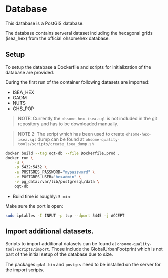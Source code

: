 # Database

This database is a PostGIS database.

The database contains serveral dataset including the hexagonal grids (isea_hex) from the official ohsomehex database.

## Setup

To setup the database a Dockerfile and scripts for initialization of the database are provided.

During the first run of the container following datasets are imported:

- ISEA_HEX
- GADM
- NUTS
- GHS_POP

> NOTE: Currently the `ohsome-hex-isea.sql` is not included in the git repository and has to be downloaded manually.

> NOTE 2: The script which has been used to create `ohsome-hex-isea.sql` dump can be found at `ohsome-quality-tools/scripts/create_isea_dump.sh`


```bash
docker build --tag oqt-db --file Dockerfile.prod .
docker run \
    -d \
    -p 5432:5432 \
    -e POSTGRES_PASSWORD="mypassword" \
    -e POSTGRES_USER="hexadmin" \
    -v pg_data:/var/lib/postgresql/data \
    oqt-db
```

- Build time is roughly: `5 min`


Make sure the port is open:

```bash
sudo iptables -I INPUT -p tcp --dport 5445 -j ACCEPT
```


## Import additional datasets.

Scripts to import additional datasets can be found at `ohsome-quality-tool/scripts/import`. Those include the GlobalUrbanFootprint which is not part of the initial setup of the database due to size.

The packages `gdal-bin` and `postgis` need to be installed on the server for the import scripts.
